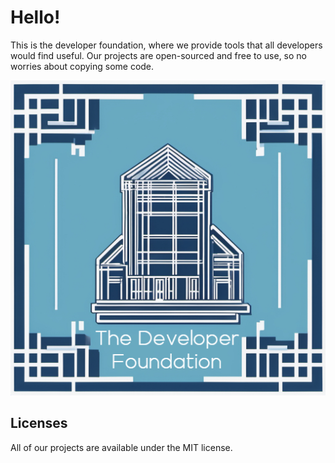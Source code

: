 # Hello!
This is the developer foundation, where we provide tools that all developers would find useful. Our projects are open-sourced and free to use, so no worries about copying some code.

![Logo](/assets/images/source.jpg)
## Licenses
All of our projects are available under the MIT license.
